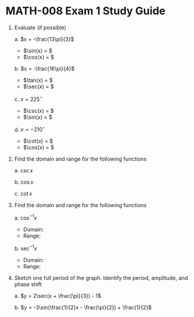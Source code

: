 # MATH-008 Exam 1 Study Guide

1. Evaluate (if possible)

   a. $x = -\frac{13\pi}{3}$
     - $\sin(x) = $
     - $\cos(x) = $
   
   b. $x = -\frac{16\pi}{4}$
     - $\tan(x) = $
     - $\sec(x) = $
   
   c. $x = 225^\circ$
     - $\csc(x) = $
     - $\sin(x) = $
   
   d. $x = -210^\circ$
     - $\cot(x) = $
     - $\cos(x) = $
2. Find the domain and range for the following functions
   
   a. $\csc x$

   b. $\cos x$

   c. $\cot x$

3. Find the domain and range for the following functions
   
   a. $\cos^{-1}x$
     - Domain:
     - Range:

   b. $\sec^{-1}x$
     - Domain:
     - Range:

4. Sketch one full period of the graph. Identify the period, amplitude, and phase shift

   a. $y = 2\sec(x + \frac{\pi}{3}) - 1$

   b. $y = -3\sin(\frac{1}{2}x - \frac{\pi}{2}) + \frac{1}{2}$